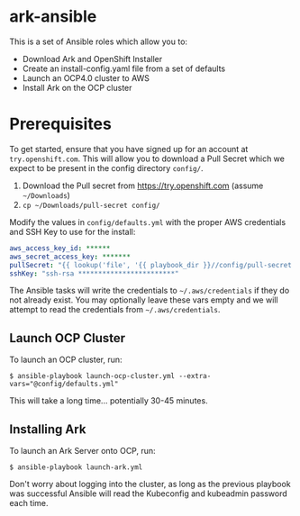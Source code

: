 # ark-ansible

This is a set of Ansible roles which allow you to:
* Download Ark and OpenShift Installer
* Create an install-config.yaml file from a set of defaults
* Launch an OCP4.0 cluster to AWS
* Install Ark on the OCP cluster

# Prerequisites

To get started, ensure that you have signed up for an account at
`try.openshift.com`. This will allow you to download a Pull Secret which we
expect to be present in the config directory `config/`.

1. Download the Pull secret from https://try.openshift.com (assume `~/Downloads`)
1. `cp ~/Downloads/pull-secret config/`

Modify the values in `config/defaults.yml` with the proper AWS credentials and
SSH Key to use for the install:
```yaml
aws_access_key_id: ******
aws_secret_access_key: *******
pullSecret: "{{ lookup('file', '{{ playbook_dir }}//config/pull-secret') | from_json }}" # Do not modify this line
sshKey: "ssh-rsa ************************"
```

The Ansible tasks will write the credentials to `~/.aws/credentials` if they do
not already exist. You may optionally leave these vars empty and we will
attempt to read the credentials from `~/.aws/credentials`.

## Launch OCP Cluster

To launch an OCP cluster, run:
```
$ ansible-playbook launch-ocp-cluster.yml --extra-vars="@config/defaults.yml"
```

This will take a long time... potentially 30-45 minutes.

## Installing Ark

To launch an Ark Server onto OCP, run:
```
$ ansible-playbook launch-ark.yml
```

Don't worry about logging into the cluster, as long as the previous playbook
was successful Ansible will read the Kubeconfig and kubeadmin password each
time.
